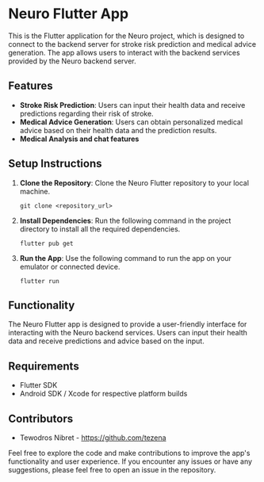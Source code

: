 # Neuro Flutter App

This is the Flutter application for the Neuro project, which is designed to connect to the backend server for stroke risk prediction and medical advice generation. The app allows users to interact with the backend services provided by the Neuro backend server.

## Features

- **Stroke Risk Prediction**: Users can input their health data and receive predictions regarding their risk of stroke.
- **Medical Advice Generation**: Users can obtain personalized medical advice based on their health data and the prediction results.
- **Medical Analysis and chat features**

## Setup Instructions

1. **Clone the Repository**: Clone the Neuro Flutter repository to your local machine.

   ```
   git clone <repository_url>
   ```

2. **Install Dependencies**: Run the following command in the project directory to install all the required dependencies.

   ```
   flutter pub get
   ```

3. **Run the App**: Use the following command to run the app on your emulator or connected device.

   ```
   flutter run
   ```

## Functionality

The Neuro Flutter app is designed to provide a user-friendly interface for interacting with the Neuro backend services. Users can input their health data and receive predictions and advice based on the input.

## Requirements

- Flutter SDK
- Android SDK / Xcode for respective platform builds



## Contributors

- Tewodros Nibret - https://github.com/tezena

Feel free to explore the code and make contributions to improve the app's functionality and user experience. If you encounter any issues or have any suggestions, please feel free to open an issue in the repository.